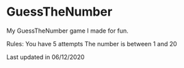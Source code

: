 # GuessTheNumber

My GuessTheNumber game I made for fun. 

Rules:
    You have 5 attempts
    The number is between 1 and 20

Last updated in 06/12/2020
